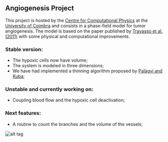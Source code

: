 ## Angiogenesis Project
This project is hosted by the [Centre for Computational Physics](http://condmat.lca.uc.pt/) at the [University of Coimbra](www.uc.pt) 
and consists in a phase-field model for tumor angiogenesis. The model is based on the paper published by
[Travasso et al. (2011)](http://journals.plos.org/plosone/article?id=10.1371/journal.pone.0019989) with some physical and computational improvements.

### Stable version:
- The hypoxic cells now have volume;
- The system is modeled in three dimensions;
- We have had implemented a thinning algorithm proposed by [Palàgyi and Kuba](http://www.sciencedirect.com/science/article/pii/S0167865598000312);


### Unstable and currently working on:
- Coupling blood flow and the hypoxic cell deactivation;

### Next features:
- A routine to count the branches and the volume of the vessels;


![alt tag](https://moreirasm.files.wordpress.com/2015/04/vegf_evol.png?w=640&h=420)
